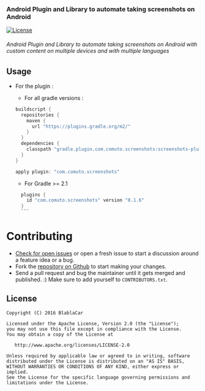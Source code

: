 
### Android Plugin and Library to automate taking screenshots on Android

[![License](https://img.shields.io/badge/license-Apache%202.0-blue.svg?style=flat)](https://github.com/blablacar/android-screenshots/blob/master/LICENSE.txt)

###### Android Plugin and Library to automate taking screenshots on Android with custom content on multiple devices and with multiple languages

Usage
----

  - For the plugin :
      - For all gradle versions : 
      ```gradle
      buildscript {
        repositories {
          maven {
            url "https://plugins.gradle.org/m2/"
          }
        }
        dependencies {
          classpath "gradle.plugin.com.comuto.screenshots:screenshots-plugin:0.1.6"
        }
      }
      
      apply plugin: "com.comuto.screenshots"
      ```
      
      - For Gradle >= 2.1 
      ```gradle
        plugins {
          id "com.comuto.screenshots" version "0.1.6"
        }
        ```

Contributing
============

* [Check for open issues](https://github.com/blablacar/android-screenshots/issues) or open
   a fresh issue to start a discussion around a feature idea or a bug.
* Fork the [repository on Github](https://github.com/blablacar/android-screenshots)
   to start making your changes.
* Send a pull request and bug the maintainer until it gets merged and published.
   :) Make sure to add yourself to ``CONTRIBUTORS.txt``.

License
-------

    Copyright (C) 2016 BlablaCar

    Licensed under the Apache License, Version 2.0 (the "License");
    you may not use this file except in compliance with the License.
    You may obtain a copy of the License at

       http://www.apache.org/licenses/LICENSE-2.0

    Unless required by applicable law or agreed to in writing, software
    distributed under the License is distributed on an "AS IS" BASIS,
    WITHOUT WARRANTIES OR CONDITIONS OF ANY KIND, either express or implied.
    See the License for the specific language governing permissions and
    limitations under the License.



